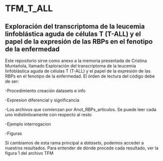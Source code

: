 # TFM_T_ALL
## Exploración del transcriptoma de la leucemia linfoblástica aguda de células T (T-ALL) y el papel de la expresión de las RBPs en el fenotipo de la enfermedad

Este repositorio sirve como anexo a la memoria presentada de Cristina Muntañola, llamado Exploración del transcriptoma de la leucemia linfoblástica aguda de células T (T-ALL) y el papel de la expresión de las RBPs en el fenotipo de la enfermedad. El órden de lectura del código debe de ser:

-Procedimiento creación datasets e info

-Expresion diferencial y significancia

-Los archivos que comienzan por Anot_RBPs_articulos. Se puede leer cada uno indistintivamente con respecto al resto

-Ejemplo interrogacion

-Figuras

Si cambiamos de esta rama principal a *datasets*, podemos acceder a nuestros resultados. Para entender de dónde procede cada resultado, ver la figura 1 del archivo TFM

